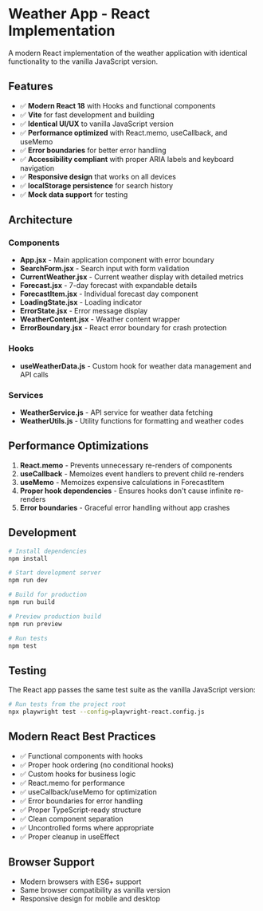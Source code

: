 # Weather App - React Implementation

A modern React implementation of the weather application with identical functionality to the vanilla JavaScript version.

## Features

- ✅ **Modern React 18** with Hooks and functional components
- ✅ **Vite** for fast development and building
- ✅ **Identical UI/UX** to vanilla JavaScript version
- ✅ **Performance optimized** with React.memo, useCallback, and useMemo
- ✅ **Error boundaries** for better error handling
- ✅ **Accessibility compliant** with proper ARIA labels and keyboard navigation
- ✅ **Responsive design** that works on all devices
- ✅ **localStorage persistence** for search history
- ✅ **Mock data support** for testing

## Architecture

### Components
- **App.jsx** - Main application component with error boundary
- **SearchForm.jsx** - Search input with form validation
- **CurrentWeather.jsx** - Current weather display with detailed metrics
- **Forecast.jsx** - 7-day forecast with expandable details
- **ForecastItem.jsx** - Individual forecast day component
- **LoadingState.jsx** - Loading indicator
- **ErrorState.jsx** - Error message display
- **WeatherContent.jsx** - Weather content wrapper
- **ErrorBoundary.jsx** - React error boundary for crash protection

### Hooks
- **useWeatherData.js** - Custom hook for weather data management and API calls

### Services
- **WeatherService.js** - API service for weather data fetching
- **WeatherUtils.js** - Utility functions for formatting and weather codes

## Performance Optimizations

1. **React.memo** - Prevents unnecessary re-renders of components
2. **useCallback** - Memoizes event handlers to prevent child re-renders
3. **useMemo** - Memoizes expensive calculations in ForecastItem
4. **Proper hook dependencies** - Ensures hooks don't cause infinite re-renders
5. **Error boundaries** - Graceful error handling without app crashes

## Development

```bash
# Install dependencies
npm install

# Start development server
npm run dev

# Build for production
npm run build

# Preview production build
npm run preview

# Run tests
npm test
```

## Testing

The React app passes the same test suite as the vanilla JavaScript version:

```bash
# Run tests from the project root
npx playwright test --config=playwright-react.config.js
```

## Modern React Best Practices

- ✅ Functional components with hooks
- ✅ Proper hook ordering (no conditional hooks)
- ✅ Custom hooks for business logic
- ✅ React.memo for performance
- ✅ useCallback/useMemo for optimization
- ✅ Error boundaries for error handling
- ✅ Proper TypeScript-ready structure
- ✅ Clean component separation
- ✅ Uncontrolled forms where appropriate
- ✅ Proper cleanup in useEffect

## Browser Support

- Modern browsers with ES6+ support
- Same browser compatibility as vanilla version
- Responsive design for mobile and desktop